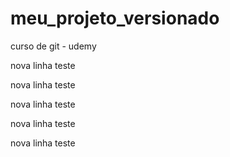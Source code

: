 # meu_projeto_versionado
curso de git - udemy

nova linha teste

nova linha teste

nova linha teste

nova linha teste

nova linha teste
